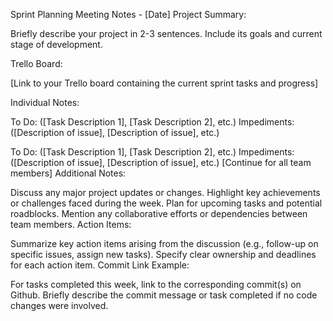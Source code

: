 Sprint Planning Meeting Notes - [Date]
Project Summary:

Briefly describe your project in 2-3 sentences. Include its goals and current stage of development.

Trello Board:

[Link to your Trello board containing the current sprint tasks and progress]

Individual Notes:

[Name of Team Member 1]:
Done: ([Link to Commit 1] - [Task Description 1], [Link to Commit 2] - [Task Description 2], etc.)
To Do: ([Task Description 1], [Task Description 2], etc.)
Impediments: ([Description of issue], [Description of issue], etc.)

[Name of Team Member 2]:
Done: ([Link to Commit 1] - [Task Description 1], [Link to Commit 2] - [Task Description 2], etc.)
To Do: ([Task Description 1], [Task Description 2], etc.)
Impediments: ([Description of issue], [Description of issue], etc.)
[Continue for all team members]
Additional Notes:

Discuss any major project updates or changes.
Highlight key achievements or challenges faced during the week.
Plan for upcoming tasks and potential roadblocks.
Mention any collaborative efforts or dependencies between team members.
Action Items:

Summarize key action items arising from the discussion (e.g., follow-up on specific issues, assign new tasks).
Specify clear ownership and deadlines for each action item.
Commit Link Example:

For tasks completed this week, link to the corresponding commit(s) on Github.
Briefly describe the commit message or task completed if no code changes were involved.
